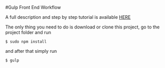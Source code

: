#Gulp Front End Workflow

A full description and step by step tutorial is available [HERE](https://www.google.com)

The only thing you need to do is download or clone this project, go to the project folder and run
```
$ sudo npm install
```
and after that simply run
```
$ gulp
```


